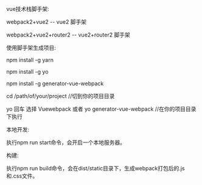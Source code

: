 vue技术栈脚手架:

webpack2+vue2 -- vue2 脚手架

webpack2+vue2+router2 -- vue2+router2 脚手架

使用脚手架生成项目:

npm install -g yarn

npm install -g yo

npm install -g generator-vue-webpack

cd /path/of/your/project //切到你的项目目录

yo 回车 选择 Vuewebpack 或者
yo generator-vue-webpack //在你的项目目录下执行

本地开发:

执行npm run start命令，会开启一个本地服务器。

构建:

执行npm run build命令，会在dist/static目录下，生成webpack打包后的.js和.css文件。
